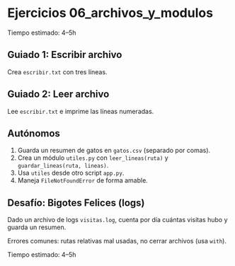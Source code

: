 # Ejercicios 06_archivos_y_modulos

Tiempo estimado: 4–5h

## Guiado 1: Escribir archivo
Crea `escribir.txt` con tres líneas.

## Guiado 2: Leer archivo
Lee `escribir.txt` e imprime las líneas numeradas.

## Autónomos
1. Guarda un resumen de gatos en `gatos.csv` (separado por comas).
2. Crea un módulo `utiles.py` con `leer_lineas(ruta)` y `guardar_lineas(ruta, lineas)`.
3. Usa `utiles` desde otro script `app.py`.
4. Maneja `FileNotFoundError` de forma amable.

## Desafío: Bigotes Felices (logs)
Dado un archivo de logs `visitas.log`, cuenta por día cuántas visitas hubo y guarda un resumen.

Errores comunes: rutas relativas mal usadas, no cerrar archivos (usa `with`).

Tiempo estimado: 4–5h
